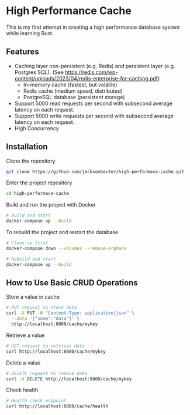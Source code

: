 # High Performance Cache
This is my first attempt in creating a high performance database system while learning Rust.

## Features
- Caching layer non-persistent (e.g. Redis) and persistent layer (e.g. Postgres SQL). (See https://redis.com/wp-content/uploads/2023/04/redis-enterprise-for-caching.pdf)
    - In-memory cache (fastest, but volatile)
    - Redis cache (medium speed, distributed)
    - PostgreSQL database (persistent storage)
- Support 5000 read requests per second with subsecond average latency on each request.
- Support 5000 write requests per second with subsecond average latency on each request.
- High Concurrency

## Installation
Clone the repository
```bash
git clone https://github.com/jacksonbaxter/high-performace-cache.git
```
Enter the project repository
```bash
cd high-performace-cache
```
Build and run the project with Docker
```bash
# Build and start
docker-compose up --build
```
To rebuild the project and restart the database
```bash
# Clean up first
docker-compose down --volumes --remove-orphans

# Rebuild and start
docker-compose up --build
```

## How to Use Basic CRUD Operations
Store a value in cache
```bash
# PUT request to store data
curl -X PUT -H "Content-Type: application/json" \
  --data '{"some":"data"}' \
  http://localhost:8080/cache/mykey
```
Retrieve a value
```bash
# GET request to retrieve data
curl http://localhost:8080/cache/mykey
```
Delete a value
```bash
# DELETE request to remove data
curl -X DELETE http://localhost:8080/cache/mykey
```
Check health
```bash
# Health check endpoint
curl http://localhost:8080/cache/health
```
